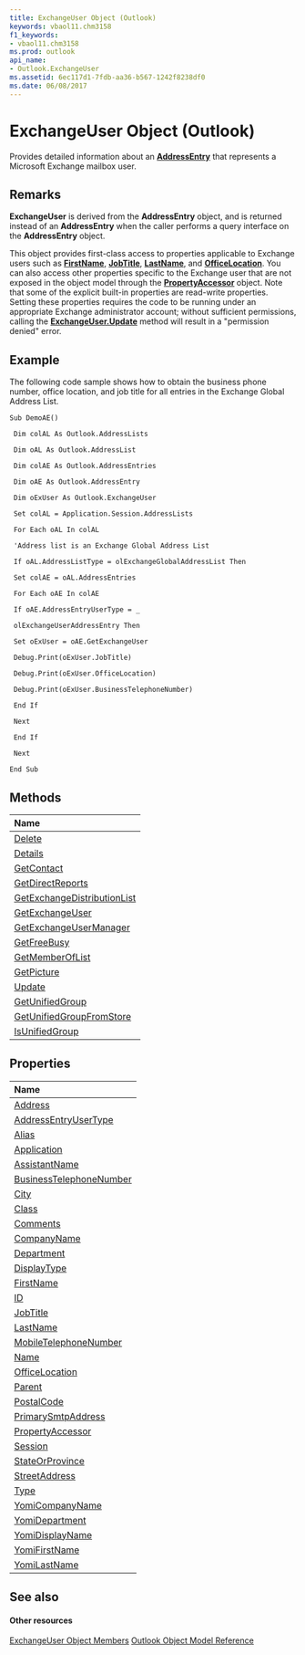 ```yaml
---
title: ExchangeUser Object (Outlook)
keywords: vbaol11.chm3158
f1_keywords:
- vbaol11.chm3158
ms.prod: outlook
api_name:
- Outlook.ExchangeUser
ms.assetid: 6ec117d1-7fdb-aa36-b567-1242f8238df0
ms.date: 06/08/2017
---
```



# ExchangeUser Object (Outlook)

Provides detailed information about an  **[AddressEntry](Outlook.AddressEntry.md)** that represents a Microsoft Exchange mailbox user.


## Remarks

 **ExchangeUser** is derived from the **AddressEntry** object, and is returned instead of an **AddressEntry** when the caller performs a query interface on the **AddressEntry** object.

This object provides first-class access to properties applicable to Exchange users such as  **[FirstName](http://msdn.microsoft.com/library/6a72812a-31fd-aa6a-be08-f765018208ab%28Office.15%29.aspx)**, **[JobTitle](http://msdn.microsoft.com/library/2cfa5301-3164-c472-3f8e-831c1eebc810%28Office.15%29.aspx)**, **[LastName](http://msdn.microsoft.com/library/1f9f9675-3e72-da56-d654-a1473f4f71a7%28Office.15%29.aspx)**, and **[OfficeLocation](http://msdn.microsoft.com/library/b37d5622-27ba-b2c4-cfd3-6aa1e9e9296b%28Office.15%29.aspx)**. You can also access other properties specific to the Exchange user that are not exposed in the object model through the **[PropertyAccessor](Outlook.PropertyAccessor.md)** object. Note that some of the explicit built-in properties are read-write properties. Setting these properties requires the code to be running under an appropriate Exchange administrator account; without sufficient permissions, calling the **[ExchangeUser.Update](http://msdn.microsoft.com/library/a2672fbf-f32a-f120-227c-24ee5c361f35%28Office.15%29.aspx)** method will result in a "permission denied" error.


## Example

The following code sample shows how to obtain the business phone number, office location, and job title for all entries in the Exchange Global Address List.


```
Sub DemoAE() 
 
 Dim colAL As Outlook.AddressLists 
 
 Dim oAL As Outlook.AddressList 
 
 Dim colAE As Outlook.AddressEntries 
 
 Dim oAE As Outlook.AddressEntry 
 
 Dim oExUser As Outlook.ExchangeUser 
 
 Set colAL = Application.Session.AddressLists 
 
 For Each oAL In colAL 
 
 'Address list is an Exchange Global Address List 
 
 If oAL.AddressListType = olExchangeGlobalAddressList Then 
 
 Set colAE = oAL.AddressEntries 
 
 For Each oAE In colAE 
 
 If oAE.AddressEntryUserType = _ 
 
 olExchangeUserAddressEntry Then 
 
 Set oExUser = oAE.GetExchangeUser 
 
 Debug.Print(oExUser.JobTitle) 
 
 Debug.Print(oExUser.OfficeLocation) 
 
 Debug.Print(oExUser.BusinessTelephoneNumber) 
 
 End If 
 
 Next 
 
 End If 
 
 Next 
 
End Sub
```


## Methods



|**Name**|
|:-----|
|[Delete](http://msdn.microsoft.com/library/d11a82c4-28de-efef-5170-20f999f2bf08%28Office.15%29.aspx)|
|[Details](http://msdn.microsoft.com/library/6c93a583-cc61-e527-7832-88dba525854a%28Office.15%29.aspx)|
|[GetContact](http://msdn.microsoft.com/library/443fb23a-cd26-e385-bd9d-e978aec56458%28Office.15%29.aspx)|
|[GetDirectReports](http://msdn.microsoft.com/library/753201ad-8001-3185-7d68-fda15907099d%28Office.15%29.aspx)|
|[GetExchangeDistributionList](http://msdn.microsoft.com/library/4ebc0448-97a9-ca5c-35f0-ef852de27324%28Office.15%29.aspx)|
|[GetExchangeUser](http://msdn.microsoft.com/library/ff0babba-895f-8205-fefb-c587ee53ea91%28Office.15%29.aspx)|
|[GetExchangeUserManager](http://msdn.microsoft.com/library/ead5e950-7f7a-b213-0daf-c2bff890a30c%28Office.15%29.aspx)|
|[GetFreeBusy](http://msdn.microsoft.com/library/0dcd36af-e9d7-ca1e-334f-c540c46254f7%28Office.15%29.aspx)|
|[GetMemberOfList](http://msdn.microsoft.com/library/1f4e8910-8998-85ab-05dc-d06f6fd323c3%28Office.15%29.aspx)|
|[GetPicture](http://msdn.microsoft.com/library/4298db85-0576-4982-9592-6eae666d966a%28Office.15%29.aspx)|
|[Update](http://msdn.microsoft.com/library/a2672fbf-f32a-f120-227c-24ee5c361f35%28Office.15%29.aspx)|
|[GetUnifiedGroup](http://msdn.microsoft.com/library/ec0f58fa-969d-ed38-705b-2c99ccbf3c86%28Office.15%29.aspx)|
|[GetUnifiedGroupFromStore](http://msdn.microsoft.com/library/38a901d3-670f-afd2-a385-3b2bb859cb81%28Office.15%29.aspx)|
|[IsUnifiedGroup](http://msdn.microsoft.com/library/46f9564a-1c0a-fe6c-3f06-989fb5f36adf%28Office.15%29.aspx)|

## Properties



|**Name**|
|:-----|
|[Address](http://msdn.microsoft.com/library/b3a36b16-e652-9e3f-86fd-7cea0c72d78c%28Office.15%29.aspx)|
|[AddressEntryUserType](http://msdn.microsoft.com/library/fb5b16be-8846-7c9f-22bf-847d2cfc0a54%28Office.15%29.aspx)|
|[Alias](http://msdn.microsoft.com/library/ea87a061-4f09-e0ed-fd3d-bfb44cccaf15%28Office.15%29.aspx)|
|[Application](http://msdn.microsoft.com/library/17331aa1-d926-ada9-a782-02291cd6f720%28Office.15%29.aspx)|
|[AssistantName](http://msdn.microsoft.com/library/cca35d99-7031-ba46-4171-8c89b9ea2e2b%28Office.15%29.aspx)|
|[BusinessTelephoneNumber](http://msdn.microsoft.com/library/c01f85bb-24a2-c08f-df4c-9e6506ca2077%28Office.15%29.aspx)|
|[City](http://msdn.microsoft.com/library/fcec3330-39fb-61e9-e447-4adca0146171%28Office.15%29.aspx)|
|[Class](http://msdn.microsoft.com/library/eea4ce34-a957-3771-ae7b-d8fdd959a37d%28Office.15%29.aspx)|
|[Comments](http://msdn.microsoft.com/library/b55f865c-c564-f209-7648-9977512dd5a5%28Office.15%29.aspx)|
|[CompanyName](http://msdn.microsoft.com/library/d7a630ec-0fbf-78ea-5f2a-51be6d001c23%28Office.15%29.aspx)|
|[Department](http://msdn.microsoft.com/library/3b2512ff-d741-53b2-6f1d-a0f74ffbbce1%28Office.15%29.aspx)|
|[DisplayType](http://msdn.microsoft.com/library/3060a00b-9a99-7833-1a8a-5c18123d7d98%28Office.15%29.aspx)|
|[FirstName](http://msdn.microsoft.com/library/6a72812a-31fd-aa6a-be08-f765018208ab%28Office.15%29.aspx)|
|[ID](http://msdn.microsoft.com/library/b26ae0d3-ba96-f3ad-cd74-92ce5305e702%28Office.15%29.aspx)|
|[JobTitle](http://msdn.microsoft.com/library/2cfa5301-3164-c472-3f8e-831c1eebc810%28Office.15%29.aspx)|
|[LastName](http://msdn.microsoft.com/library/1f9f9675-3e72-da56-d654-a1473f4f71a7%28Office.15%29.aspx)|
|[MobileTelephoneNumber](http://msdn.microsoft.com/library/9c76ef68-1f85-d072-11d9-015fbbe1658e%28Office.15%29.aspx)|
|[Name](http://msdn.microsoft.com/library/8b93c5a3-7c6a-4193-7fc3-621e1d0dda18%28Office.15%29.aspx)|
|[OfficeLocation](http://msdn.microsoft.com/library/b37d5622-27ba-b2c4-cfd3-6aa1e9e9296b%28Office.15%29.aspx)|
|[Parent](http://msdn.microsoft.com/library/18a2505c-14aa-7924-ec59-74c8e85ac92e%28Office.15%29.aspx)|
|[PostalCode](http://msdn.microsoft.com/library/b135d7a6-daa1-4154-d6e7-506c59860a81%28Office.15%29.aspx)|
|[PrimarySmtpAddress](http://msdn.microsoft.com/library/2dda21da-44a2-fbfe-babc-58646c76689d%28Office.15%29.aspx)|
|[PropertyAccessor](http://msdn.microsoft.com/library/d1427525-8f6a-04a2-9cfa-b91ee0a89ec2%28Office.15%29.aspx)|
|[Session](http://msdn.microsoft.com/library/7d2d23f0-c441-281a-1784-fe63dfa47b9f%28Office.15%29.aspx)|
|[StateOrProvince](http://msdn.microsoft.com/library/abac4889-800a-5573-5851-095f5b5176c5%28Office.15%29.aspx)|
|[StreetAddress](http://msdn.microsoft.com/library/155399c8-7d99-6537-ba30-84145b26ef21%28Office.15%29.aspx)|
|[Type](http://msdn.microsoft.com/library/de3652a8-023c-5d2c-9ced-88f768c22a87%28Office.15%29.aspx)|
|[YomiCompanyName](http://msdn.microsoft.com/library/481fec99-c2ab-c4c7-8e05-ede9e6846d1e%28Office.15%29.aspx)|
|[YomiDepartment](http://msdn.microsoft.com/library/6bc06cf2-7dee-fa50-7380-73df8022ff18%28Office.15%29.aspx)|
|[YomiDisplayName](http://msdn.microsoft.com/library/71e97add-9cf1-86c7-3e94-985d2333ebbd%28Office.15%29.aspx)|
|[YomiFirstName](http://msdn.microsoft.com/library/b44094df-af5a-21fd-0c09-ada48e51cfd8%28Office.15%29.aspx)|
|[YomiLastName](http://msdn.microsoft.com/library/079ba8e7-4a3a-2f8c-fa17-0db5ab8f47c2%28Office.15%29.aspx)|

## See also


#### Other resources


[ExchangeUser Object Members](http://msdn.microsoft.com/library/b9489e9d-0b8e-1c8d-d5df-8def4b1ee5e8%28Office.15%29.aspx)
[Outlook Object Model Reference](http://msdn.microsoft.com/library/73221b13-d8d8-99b8-3394-b95dbbfd5ddc%28Office.15%29.aspx)
